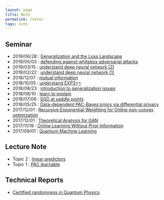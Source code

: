 ```yaml
---
layout: page
title: Note 
permalink: /note/
tags: note
---
```

## Seminar

* 2019/06/28 : <a href="{{ site.baseurl }}/pdf/seminar/	Generalization_and_Loss_Landscape.pdf" class="blue">	Generalization and the Loss Landscape</a>
* 2019/05/03 : <a href="{{ site.baseurl }}/pdf/seminar/randisc.pdf" class="blue">defending against whitebox adversarial attacks</a>
* 2019/03/15 : <a href="{{ site.baseurl }}/pdf/seminar/understand_DNN2.pdf" class="blue">understand deep neural network (2)</a>
* 2019/02/22 : <a href="{{ site.baseurl }}/pdf/seminar/understand_DNN.pdf" class="blue">understand deep neural network (1)</a>
* 2018/12/07 : <a href="{{ site.baseurl }}/pdf/seminar/1207_mutual_information.pdf" class="blue">mutual information</a>
* 2018/10/05 : <a href="{{ site.baseurl }}/pdf/seminar/1005_EXP3++.pdf" class="blue">understand EXP3++</a>
* 2018/08/23 : <a href="{{ site.baseurl }}/pdf/seminar/generalization.pdf" class="blue">introduction to generalization issues</a>
* 2018/08/10 : <a href="{{ site.baseurl }}/pdf/seminar/0810_L2X.pdf" class="blue">learn to explain</a>
* 2018/07/06 : <a href="{{ site.baseurl }}/pdf/seminar/0810_SGD.pdf" class="blue">SGD at saddle points</a>
* 2018/05/25 : <a href="{{ site.baseurl }}/pdf/seminar/0525_data-dependent-prior.pdf" class="blue">Data-dependent PAC-Bayes priors via differential privacy</a>
* 2017/12/01 : <a href="{{ site.baseurl }}/pdf/seminar/REW.pdf" class="blue">Recursive Exponential Weighting for Online non-convex optimization</a>
* 2017/12/01 : <a href="{{ site.baseurl }}/pdf/seminar/theoretical_GAN.pdf" class="blue">Theoretical Analysis for GAN</a>
* 2017/11/19 : <a href="{{ site.baseurl }}/pdf/seminar/online-prior-information-2.pdf" class="blue">Online Learning Without Prior Information</a>
* 2017/09/01 : <a href="{{ site.baseurl }}/pdf/seminar/QML.pdf" class="blue">Quantum Machine Learning</a>

## Lecture Note
* Topic 2 : <a href="{{ site.baseurl }}/pdf/note/topic-2-linear.pdf" class="blue">linear predictors</a>
* Topic 1 : <a href="{{ site.baseurl }}/pdf/note/topic-1-learnability.pdf" class="blue">PAC learnable</a>

## Technical Reports
*  <a href="{{ site.baseurl }}/pdf/note/certified-randomness-quantum.pdf" class="blue">Certified randomness in Quantum Physics</a>





